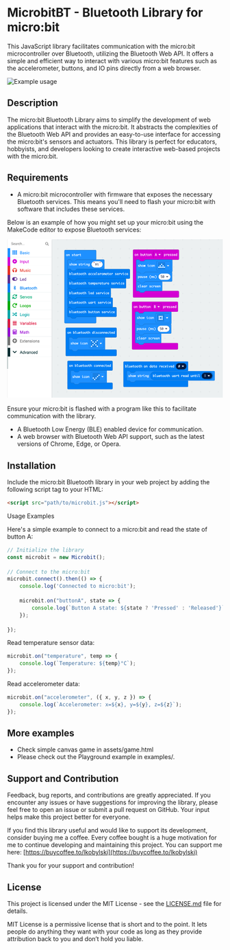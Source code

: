 # MicrobitBT - Bluetooth Library for micro:bit

This JavaScript library facilitates communication with the micro:bit microcontroller over Bluetooth, utilizing the Bluetooth Web API. It offers a simple and efficient way to interact with various micro:bit features such as the accelerometer, buttons, and IO pins directly from a web browser.

![Example usage](assets/example.gif)

## Description

The micro:bit Bluetooth Library aims to simplify the development of web applications that interact with the micro:bit. It abstracts the complexities of the Bluetooth Web API and provides an easy-to-use interface for accessing the micro:bit's sensors and actuators. This library is perfect for educators, hobbyists, and developers looking to create interactive web-based projects with the micro:bit.

## Requirements

- A micro:bit microcontroller with firmware that exposes the necessary Bluetooth services. This means you'll need to flash your micro:bit with software that includes these services. 

Below is an example of how you might set up your micro:bit using the MakeCode editor to expose Bluetooth services:

![MakeCode Example](assets/makecode.png)

Ensure your micro:bit is flashed with a program like this to facilitate communication with the library.
- A Bluetooth Low Energy (BLE) enabled device for communication.
- A web browser with Bluetooth Web API support, such as the latest versions of Chrome, Edge, or Opera.

## Installation

Include the micro:bit Bluetooth library in your web project by adding the following script tag to your HTML:

```html
<script src="path/to/microbit.js"></script>
```

Usage Examples

Here's a simple example to connect to a micro:bit and read the state of button A:

```javascript
// Initialize the library
const microbit = new Microbit();

// Connect to the micro:bit
microbit.connect().then(() => {
    console.log('Connected to micro:bit');
  
    microbit.on("buttonA", state => {
        console.log(`Button A state: ${state ? 'Pressed' : 'Released'}`);
    });

});

```

Read temperature sensor data:

```javascript
microbit.on("temperature", temp => {
    console.log(`Temperature: ${temp}°C`);
});
```

Read accelerometer data:

```javascript
microbit.on("accelerometer", ({ x, y, z }) => {
    console.log(`Accelerometer: x=${x}, y=${y}, z=${z}`);
});
```
## More examples

* Check simple canvas game in assets/game.html
* Please check out the Playground example in examples/.



## Support and Contribution

Feedback, bug reports, and contributions are greatly appreciated. If you encounter any issues or have suggestions for improving the library, please feel free to open an issue or submit a pull request on GitHub. Your input helps make this project better for everyone.

If you find this library useful and would like to support its development, consider buying me a coffee. Every coffee bought is a huge motivation for me to continue developing and maintaining this project. You can support me here: [https://buycoffee.to/lkobylski](https://buycoffee.to/lkobylski)

Thank you for your support and contribution!


## License

This project is licensed under the MIT License - see the [LICENSE.md](LICENSE.md) file for details.

MIT License is a permissive license that is short and to the point. It lets people do anything they want with your code as long as they provide attribution back to you and don’t hold you liable.

